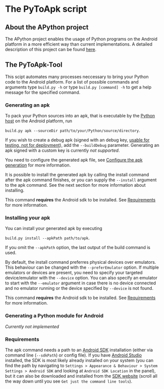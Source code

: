 # The PyToApk script
## About the APython project

The APython project enables the usage of Python programs on the Android platform in a more efficient way than current implementations.
A detailed description of this project can be found [here](https://github.com/Abestanis/APython#user-content-about-the-project).

## The PyToApk-Tool

This scipt automates many processes neccessary to bring your Python code to the Android platform.
For a list of possible commands and arguments type ```build.py -h``` or type ```build.py [command] -h``` to get a help message for the specified command.

### Generating an apk

To pack your Python sources into an apk, that is executable by the [Python host](https://github.com/Abestanis/APython#user-content-about-the-project) on the Android platform, run

`build.py apk --sourceDir path/to/your/Python/source/directory`.

If you wish to create a debug apk (signed with an debug key, [usable for testing, not for deployment](https://developer.android.com/studio/build/building-cmdline.html#DebugMode)), add the `--buildDebug` parameter. Generating an apk signed with a custom key is currently *not supported*.

You need to configure the generated apk file, see [Configure the apk generation](https://github.com/Abestanis/APython_PyToApk/blob/main/docs/apkGeneration.md#configure-the-apk-generation) for more information.

It is possible to install the generated apk by calling the install command after the apk command finishes, or you can supply the `--install` argument to the apk command. See the next section for more information about installing.

This command **requires** the Android sdk to be installed. See [Requirements](#requirements) for more information.

### Installing your apk

You can install your generated apk by executing

`build.py install --apkPath path/to/apk`.

If you omit the `--apkPath` option, the last output of the build command is used.

By default, the install command preferres physical devices over emulators. This behaviour can be changed with the `--preferEmulator` option. If multiple emulators or devices are present, you need to specify your targeted device/emulator with the `--device` option. You can also specify an emulator to start with the `--emulator` argument in case there is no device connected and no emulator running or the device specified by `--device` is not found. 

This command **requires** the Android sdk to be installed. See [Requirements](#requirements) for more information.

### Generating a Python module for Android

*Currently not implemented*

### Requirements

The apk command needs a path to an [Android SDK](https://www.droidwiki.de/wiki/Android_SDK) installation (either via command line (```--sdkPath```) or config file). If you have [Android Studio](https://developer.android.com/studio/index.html) installed, the SDK is most likely already installed on your system (you can find the path by navigating to `Settings > Appearance & Behaviour > System Settings > Android SDK` and looking at `Android SDK Location` in the panel), but it can also be downloaded and installed from the [SDK website](https://developer.android.com/studio/index.html) (scroll all the way down until you see `Get just the command line tools`).
